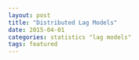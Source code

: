 ```yaml
---
layout: post
title: "Distributed Lag Models"
date: 2015-04-01 
categories: statistics "lag models"
tags: featured
---
```



